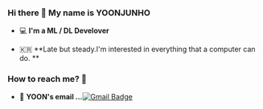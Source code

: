 ### Hi there 👋  My name is YOONJUNHO  


 - 💻   **I'm a ML / DL Develover**    

 - 🇰🇷  **Late but steady.I'm interested in everything that a computer can do. **

### How to reach me? 🤔

- 📮  **YOON's email ...**[![Gmail Badge](https://img.shields.io/badge/Gmail-d14836?style=flat-square&logo=Gmail&logoColor=white&link=mailto:fomagran6@gmail.com)](mailto:haemilyjh@gmail.com)

